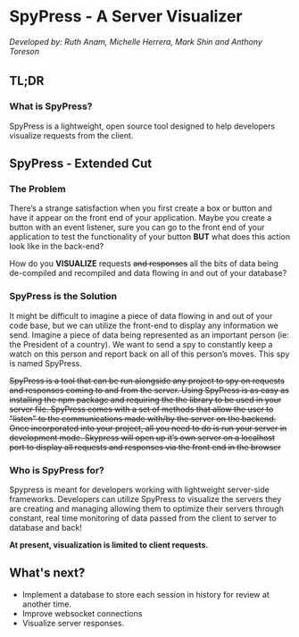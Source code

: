 # SpyPress - A Server Visualizer
###### Developed by: Ruth Anam, Michelle Herrera, Mark Shin and Anthony Toreson

## TL;DR 
### What is SpyPress?
SpyPress is a lightweight, open source tool designed to help developers visualize requests from the client.

## SpyPress - Extended Cut
### The Problem
There’s a strange satisfaction when you first create a box or button and have it appear on the front end of your application. Maybe you create a button with an event listener, sure you can go to the front end of your application to test the functionality of your button <strong>BUT</strong> what does this action look like in the back-end? 

How do you <strong>VISUALIZE</strong> requests ~~and responses~~ all the bits of data being de-compiled and recompiled and data flowing in and out of your database?

### SpyPress is the Solution
It might be difficult to imagine a piece of data flowing in and out of your code base, but we can utilize the front-end to display any information we send. Imagine a piece of data being represented as an important person (ie: the President of a country). We want to send a spy to constantly keep a watch on this person and report back on all of this person’s moves. This spy is named SpyPress.

~~SpyPress is a tool that can be run alongside any project to spy on requests and responses coming to and from the server. Using SpyPress is as easy as installing the npm package and requiring the the library to be used in your server file. SpyPress comes with a set of methods that allow the user to "listen" to the communications made with/by the server on the backend. Once incorporated into your project, all you need to do is run your server in development mode. Skypress will open up it’s own server on a localhost port to display all requests and responses via the front end in the browser~~

### Who is SpyPress for?
Spypress is meant for developers working with lightweight server-side frameworks. Developers can utilize SpyPress to visualize the servers they are creating and managing allowing them to optimize their servers through constant, real time monitoring of data passed from the client to server to database and back! 

<strong> At present, visualization is limited to client requests.</strong>

## What's next?
- Implement a database to store each session in history for review at another time.
- Improve websocket connections 
- Visualize server responses.
